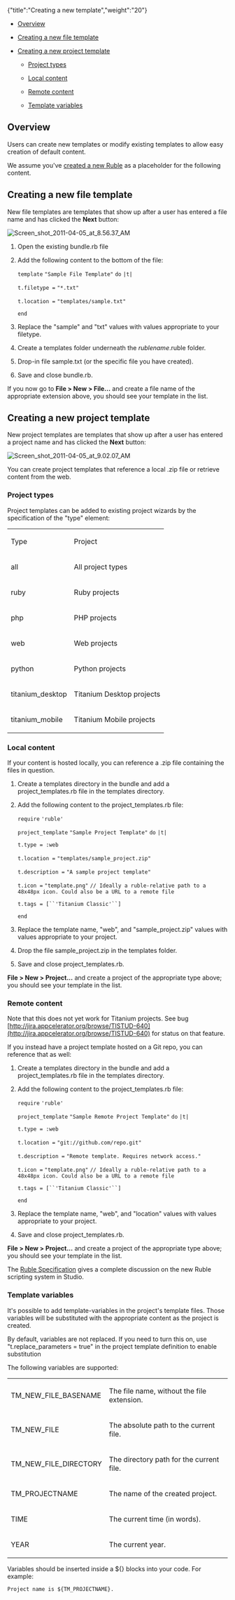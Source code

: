 {"title":"Creating a new template","weight":"20"}

* [Overview](#overview)

* [Creating a new file template](#creating-a-new-file-template)

* [Creating a new project template](#creating-a-new-project-template)

    * [Project types](#project-types)

    * [Local content](#local-content)

    * [Remote content](#remote-content)

    * [Template variables](#template-variables)

## Overview

Users can create new templates or modify existing templates to allow easy creation of default content.

We assume you've [created a new Ruble](/docs/appc/Axway_Appcelerator_Studio/Axway_Appcelerator_Studio_Guide/Customizing_Studio/Rubles/Creating_a_new_Ruble/) as a placeholder for the following content.

## Creating a new file template

New file templates are templates that show up after a user has entered a file name and has clicked the **Next** button:

![Screen_shot_2011-04-05_at_8.56.37_AM](/Images/appc/download/attachments/30083254/Screen_shot_2011-04-05_at_8.56.37_AM.png)

1. Open the existing bundle.rb file

2. Add the following content to the bottom of the file:

    `template` `"Sample File Template"`  `do` `|t|`

    `t.filetype =` `"*.txt"`

    `t.location =` `"templates/sample.txt"`

    `end`

3. Replace the "sample" and "txt" values with values appropriate to your filetype.

4. Create a templates folder underneath the _rublename_.ruble folder.

5. Drop-in file sample.txt (or the specific file you have created).

6. Save and close bundle.rb.

If you now go to **File > New > File...** and create a file name of the appropriate extension above, you should see your template in the list.

## Creating a new project template

New project templates are templates that show up after a user has entered a project name and has clicked the **Next** button:

![Screen_shot_2011-04-05_at_9.02.07_AM](/Images/appc/download/attachments/30083254/Screen_shot_2011-04-05_at_9.02.07_AM.png)

You can create project templates that reference a local .zip file or retrieve content from the web.

### Project types

Project templates can be added to existing project wizards by the specification of the "type" element:

<table class="confluenceTable"><thead class=""></thead><tfoot class=""></tfoot><tbody><tr><td class="confluenceTh" rowspan="1" colspan="1"><p>Type</p></td><td class="confluenceTd" rowspan="1" colspan="1"><p>Project</p></td></tr><tr><td class="confluenceTd" rowspan="1" colspan="1"><p>all</p></td><td class="confluenceTd" rowspan="1" colspan="1"><p>All project types</p></td></tr><tr><td class="confluenceTd" rowspan="1" colspan="1"><p>ruby</p></td><td class="confluenceTd" rowspan="1" colspan="1"><p>Ruby projects</p></td></tr><tr><td class="confluenceTd" rowspan="1" colspan="1"><p>php</p></td><td class="confluenceTd" rowspan="1" colspan="1"><p>PHP projects</p></td></tr><tr><td class="confluenceTd" rowspan="1" colspan="1"><p>web</p></td><td class="confluenceTd" rowspan="1" colspan="1"><p>Web projects</p></td></tr><tr><td class="confluenceTd" rowspan="1" colspan="1"><p>python</p></td><td class="confluenceTd" rowspan="1" colspan="1"><p>Python projects</p></td></tr><tr><td class="confluenceTd" rowspan="1" colspan="1"><p>titanium_desktop</p></td><td class="confluenceTd" rowspan="1" colspan="1"><p>Titanium Desktop projects</p></td></tr><tr><td class="confluenceTd" rowspan="1" colspan="1"><p>titanium_mobile</p></td><td class="confluenceTd" rowspan="1" colspan="1"><p>Titanium Mobile projects</p></td></tr></tbody></table>

### Local content

If your content is hosted locally, you can reference a .zip file containing the files in question.

1. Create a templates directory in the bundle and add a project\_templates.rb file in the templates directory.

2. Add the following content to the project\_templates.rb file:

    `require` `'ruble'`

    `project_template` `"Sample Project Template"`  `do` `|t|`

    `t.type = :web`

    `t.location =` `"templates/sample_project.zip"`

    `t.description =` `"A sample project template"`

    `t.icon =` `"template.png"`  `// Ideally a ruble-relative path to a 48x48px icon. Could also be a URL to a remote file`

    `t.tags = [``'Titanium Classic'``]`

    `end`

3. Replace the template name, "web", and "sample\_project.zip" values with values appropriate to your project.

4. Drop the file sample\_project.zip in the templates folder.

5. Save and close project\_templates.rb.

**File > New > Project...** and create a project of the appropriate type above; you should see your template in the list.

### Remote content

Note that this does not yet work for Titanium projects. See bug [http://jira.appcelerator.org/browse/TISTUD-640](http://jira.appcelerator.org/browse/TISTUD-640) for status on that feature.

If you instead have a project template hosted on a Git repo, you can reference that as well:

1. Create a templates directory in the bundle and add a project\_templates.rb file in the templates directory.

2. Add the following content to the project\_templates.rb file:

    `require` `'ruble'`

    `project_template` `"Sample Remote Project Template"`  `do` `|t|`

    `t.type = :web`

    `t.location =` `"git://github.com/repo.git"`

    `t.description =` `"Remote template. Requires network access."`

    `t.icon =` `"template.png"`  `// Ideally a ruble-relative path to a 48x48px icon. Could also be a URL to a remote file`

    `t.tags = [``'Titanium Classic'``]`

    `end`

3. Replace the template name, "web", and "location" values with values appropriate to your project.

4. Save and close project\_templates.rb.

**File > New > Project...** and create a project of the appropriate type above; you should see your template in the list.

The [Ruble Specification](/docs/appc/Axway_Appcelerator_Studio/Axway_Appcelerator_Studio_Guide/Customizing_Studio/Rubles/Ruble_Specification/) gives a complete discussion on the new Ruble scripting system in Studio.

### Template variables

It's possible to add template-variables in the project's template files. Those variables will be substituted with the appropriate content as the project is created.

By default, variables are not replaced. If you need to turn this on, use "t.replace\_parameters = true" in the project template definition to enable substitution

The following variables are supported:

<table class="confluenceTable"><thead class=""></thead><tfoot class=""></tfoot><tbody><tr><td class="confluenceTd" rowspan="1" colspan="1"><p>TM_NEW_FILE_BASENAME</p></td><td class="confluenceTd" rowspan="1" colspan="1"><p>The file name, without the file extension.</p></td></tr><tr><td class="confluenceTd" rowspan="1" colspan="1"><p>TM_NEW_FILE</p></td><td class="confluenceTd" rowspan="1" colspan="1"><p>The absolute path to the current file.</p></td></tr><tr><td class="confluenceTd" rowspan="1" colspan="1"><p>TM_NEW_FILE_DIRECTORY</p></td><td class="confluenceTd" rowspan="1" colspan="1"><p>The directory path for the current file.</p></td></tr><tr><td class="confluenceTd" rowspan="1" colspan="1"><p>TM_PROJECTNAME</p></td><td class="confluenceTd" rowspan="1" colspan="1"><p>The name of the created project.</p></td></tr><tr><td class="confluenceTd" rowspan="1" colspan="1"><p>TIME</p></td><td class="confluenceTd" rowspan="1" colspan="1"><p>The current time (in words).</p></td></tr><tr><td class="confluenceTd" rowspan="1" colspan="1"><p>YEAR</p></td><td class="confluenceTd" rowspan="1" colspan="1"><p>The current year.</p></td></tr></tbody></table>

Variables should be inserted inside a ${} blocks into your code. For example:

`Project name is ${TM_PROJECTNAME}.`
